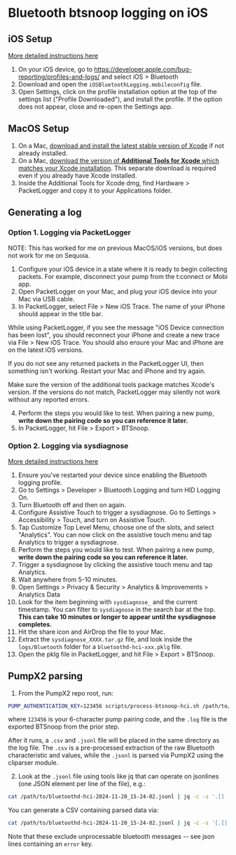 # Bluetooth btsnoop logging on iOS

## iOS Setup

[More detailed instructions here](https://www.bluetooth.com/blog/a-new-way-to-debug-iosbluetooth-applications/)

1. On your iOS device, go to https://developer.apple.com/bug-reporting/profiles-and-logs/ and select iOS > Bluetooth
2. Download and open the `iOSBluetoothLogging.mobileconfig` file.
3. Open Settings, click on the profile installation option at the top of the settings list ("Profile Downloaded"), and install the profile.
   If the option does not appear, close and re-open the Settings app.

## MacOS Setup
1. On a Mac, [download and install the latest stable version of Xcode](https://developer.apple.com/download/more/?=xcode) if not already installed.
2. On a Mac, [download the version of **Additional Tools for Xcode** which matches your Xcode installation](https://developer.apple.com/download/all/?q=xcode).
   This separate download is required even if you already have Xcode installed.
3. Inside the Additional Tools for Xcode dmg, find Hardware > PacketLogger and copy it to your Applications folder.

## Generating a log
### Option 1. Logging via PacketLogger
NOTE: This has worked for me on previous MacOS/iOS versions, but does not work for me on Sequoia.

1. Configure your iOS device in a state where it is ready to begin collecting packets. For example, disconnect your pump from the t:connect or Mobi app.
2. Open PacketLogger on your Mac, and plug your iOS device into your Mac via USB cable.
3. In PacketLogger, select File > New iOS Trace. The name of your iPhone should appear in the title bar.

While using PacketLogger, if you see the message "iOS Device connection has been lost", you should reconnect your iPhone and create a new trace via File > New iOS Trace.
You should also ensure your Mac and iPhone are on the latest iOS versions.

If you do not see any returned packets in the PacketLogger UI, then something isn't working. Restart your Mac and iPhone and try again.

Make sure the version of the additional tools package matches Xcode's version. If the versions do not match, PacketLogger may silently not work without any reported errors.

4. Perform the steps you would like to test. When pairing a new pump, **write down the pairing code so you can reference it later.**
5. In PacketLogger, hit File > Export > BTSnoop.


### Option 2. Logging via sysdiagnose
[More detailed instructions here](https://support.umbrella.com/hc/en-us/articles/4406646902420-How-to-capture-a-sys-diagnose-from-an-iOS-device)

1. Ensure you've restarted your device since enabling the Bluetooth logging profile.
2. Go to Settings > Developer > Bluetooth Logging and turn HID Logging On.
3. Turn Bluetooth off and then on again.
4. Configure Assistive Touch to trigger a sysdiagnose. Go to Settings > Accessibility > Touch, and turn on Assistive Touch.
5. Tap Customize Top Level Menu, choose one of the slots, and select "Analytics". You can now click on the assistive touch menu and tap Analytics to trigger a sysdiagnose.
7. Perform the steps you would like to test. When pairing a new pump, **write down the pairing code so you can reference it later.**
8. Trigger a sysdiagnose by clicking the assistive touch menu and tap Analytics.
9. Wait anywhere from 5-10 minutes.
10. Open Settings > Privacy & Security > Analytics & Improvements > Analytics Data
11. Look for the item beginning with `sysdiagnose_` and the current timestamp. You can filter to `sysdiagnose` in the search bar at the top. **This can take 10 minutes or longer to appear until the sysdiagnose completes.**
12. Hit the share icon and AirDrop the file to your Mac.
13. Extract the `sysdiagnose_XXXX.tar.gz` file, and look inside the `logs/Bluetooth` folder for a `bluetoothd-hci-xxx.pklg` file.
14. Open the pklg file in PacketLogger, and hit File > Export > BTSnoop.


## PumpX2 parsing

1. From the PumpX2 repo root, run:
```bash
PUMP_AUTHENTICATION_KEY=123456 scripts/process-btsnoop-hci.sh /path/to/bluetoothd-hci-2024-11-20_15-24-02.log
```

where `123456` is your 6-character pump pairing code, and the `.log` file is the exported BTSnoop from the prior step.

After it runs, a `.csv` and `.jsonl` file will be placed in the same directory as the log file.
The `.csv` is a pre-processed extraction of the raw Bluetooth characteristic and values, while the `.jsonl` is parsed via PumpX2 using the cliparser module.

2. Look at the `.jsonl` file using tools like jq that can operate on jsonlines (one JSON element per line of the file), e.g.:

```bash
cat /path/to/bluetoothd-hci-2024-11-20_15-24-02.jsonl | jq -c -s '.[] | select(.parsed.name) | [.raw.type, .parsed.messageProps.characteristic, .parsed.name, .raw.value, .parsed.params]'
```

You can generate a CSV containing parsed data via:

```bash
cat /path/to/bluetoothd-hci-2024-11-20_15-24-02.jsonl | jq -c -s '[.[] | select(.parsed.name) | [.raw.type, .parsed.messageProps.characteristic, .parsed.name, .raw.value, .parsed.params|tostring]]' | jq -r 'map(. | @csv) | join("\n")'
```

Note that these exclude unprocessable bluetooth messages -- see json lines containing an `error` key.